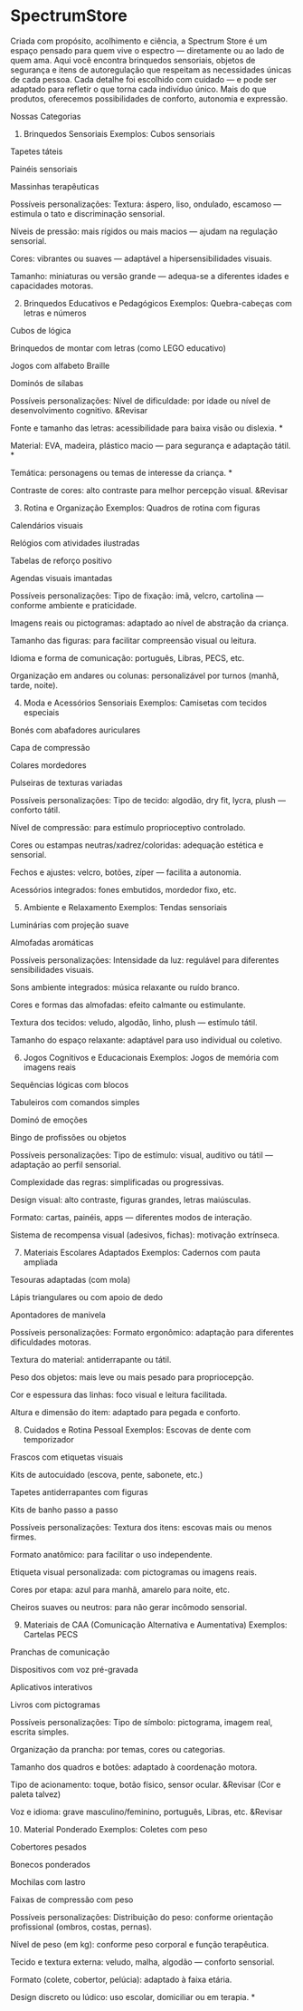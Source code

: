 # SpectrumStore

Criada com propósito, acolhimento e ciência, a Spectrum Store é um espaço pensado para quem vive o espectro — diretamente ou ao lado de quem ama. Aqui você encontra brinquedos sensoriais, objetos de segurança e itens de autoregulação que respeitam as necessidades únicas de cada pessoa. Cada detalhe foi escolhido com cuidado — e pode ser adaptado para refletir o que torna cada indivíduo único. Mais do que produtos, oferecemos possibilidades de conforto, autonomia e expressão.

Nossas Categorias

1. Brinquedos Sensoriais
Exemplos:
Cubos sensoriais


Tapetes táteis


Painéis sensoriais


Massinhas terapêuticas


Possíveis personalizações:
Textura: áspero, liso, ondulado, escamoso — estimula o tato e discriminação sensorial. 


Níveis de pressão: mais rígidos ou mais macios — ajudam na regulação sensorial.


Cores: vibrantes ou suaves — adaptável a hipersensibilidades visuais. 


Tamanho: miniaturas ou versão grande — adequa-se a diferentes idades e capacidades motoras. 







 2. Brinquedos Educativos e Pedagógicos
Exemplos:
Quebra-cabeças com letras e números


Cubos de lógica


Brinquedos de montar com letras (como LEGO educativo)


Jogos com alfabeto Braille


Dominós de sílabas


Possíveis personalizações:
Nível de dificuldade: por idade ou nível de desenvolvimento cognitivo. &Revisar


Fonte e tamanho das letras: acessibilidade para baixa visão ou dislexia. *


Material: EVA, madeira, plástico macio — para segurança e adaptação tátil. *


Temática: personagens ou temas de interesse da criança. *


Contraste de cores: alto contraste para melhor percepção visual. &Revisar








3. Rotina e Organização
Exemplos:
Quadros de rotina com figuras


Calendários visuais


Relógios com atividades ilustradas


Tabelas de reforço positivo


Agendas visuais imantadas


Possíveis personalizações:
Tipo de fixação: imã, velcro, cartolina — conforme ambiente e praticidade.


Imagens reais ou pictogramas: adaptado ao nível de abstração da criança. 


Tamanho das figuras: para facilitar compreensão visual ou leitura.


Idioma e forma de comunicação: português, Libras, PECS, etc.


Organização em andares ou colunas: personalizável por turnos (manhã, tarde, noite). 








4. Moda e Acessórios Sensoriais
Exemplos:
Camisetas com tecidos especiais


Bonés com abafadores auriculares


Capa de compressão


Colares mordedores


Pulseiras de texturas variadas


Possíveis personalizações:
Tipo de tecido: algodão, dry fit, lycra, plush — conforto tátil. 


Nível de compressão: para estímulo proprioceptivo controlado.


Cores ou estampas neutras/xadrez/coloridas: adequação estética e sensorial. 


Fechos e ajustes: velcro, botões, zíper — facilita a autonomia.


Acessórios integrados: fones embutidos, mordedor fixo, etc.








 5. Ambiente e Relaxamento
Exemplos:
Tendas sensoriais


Luminárias com projeção suave


Almofadas aromáticas



Possíveis personalizações:
Intensidade da luz: regulável para diferentes sensibilidades visuais.


Sons ambiente integrados: música relaxante ou ruído branco.


Cores e formas das almofadas: efeito calmante ou estimulante. 


Textura dos tecidos: veludo, algodão, linho, plush — estímulo tátil. 


Tamanho do espaço relaxante: adaptável para uso individual ou coletivo. 








 6. Jogos Cognitivos e Educacionais
Exemplos:
Jogos de memória com imagens reais


Sequências lógicas com blocos


Tabuleiros com comandos simples


Dominó de emoções


Bingo de profissões ou objetos


Possíveis personalizações:
Tipo de estímulo: visual, auditivo ou tátil — adaptação ao perfil sensorial.


Complexidade das regras: simplificadas ou progressivas.


Design visual: alto contraste, figuras grandes, letras maiúsculas. 


Formato: cartas, painéis, apps — diferentes modos de interação.


Sistema de recompensa visual (adesivos, fichas): motivação extrínseca.








 7. Materiais Escolares Adaptados
Exemplos:
Cadernos com pauta ampliada


Tesouras adaptadas (com mola)


Lápis triangulares ou com apoio de dedo


Apontadores de manivela


Possíveis personalizações:
Formato ergonômico: adaptação para diferentes dificuldades motoras. 


Textura do material: antiderrapante ou tátil. 


Peso dos objetos: mais leve ou mais pesado para propriocepção.


Cor e espessura das linhas: foco visual e leitura facilitada. 


Altura e dimensão do item: adaptado para pegada e conforto. 








 8. Cuidados e Rotina Pessoal
Exemplos:
Escovas de dente com temporizador


Frascos com etiquetas visuais


Kits de autocuidado (escova, pente, sabonete, etc.)


Tapetes antiderrapantes com figuras


Kits de banho passo a passo


Possíveis personalizações:
Textura dos itens: escovas mais ou menos firmes. 


Formato anatômico: para facilitar o uso independente. 


Etiqueta visual personalizada: com pictogramas ou imagens reais. 


Cores por etapa: azul para manhã, amarelo para noite, etc. 


Cheiros suaves ou neutros: para não gerar incômodo sensorial.








 9. Materiais de CAA (Comunicação Alternativa e Aumentativa)
Exemplos:
Cartelas PECS


Pranchas de comunicação


Dispositivos com voz pré-gravada


Aplicativos interativos


Livros com pictogramas


Possíveis personalizações:
Tipo de símbolo: pictograma, imagem real, escrita simples. 


Organização da prancha: por temas, cores ou categorias. 


Tamanho dos quadros e botões: adaptado à coordenação motora. 


Tipo de acionamento: toque, botão físico, sensor ocular. &Revisar (Cor e paleta talvez)


Voz e idioma: grave masculino/feminino, português, Libras, etc. &Revisar









 10. Material Ponderado
Exemplos:
Coletes com peso


Cobertores pesados


Bonecos ponderados


Mochilas com lastro


Faixas de compressão com peso


Possíveis personalizações:
Distribuição do peso: conforme orientação profissional (ombros, costas, pernas). 


Nível de peso (em kg): conforme peso corporal e função terapêutica. 


Tecido e textura externa: veludo, malha, algodão — conforto sensorial. 


Formato (colete, cobertor, pelúcia): adaptado à faixa etária.


Design discreto ou lúdico: uso escolar, domiciliar ou em terapia. *

